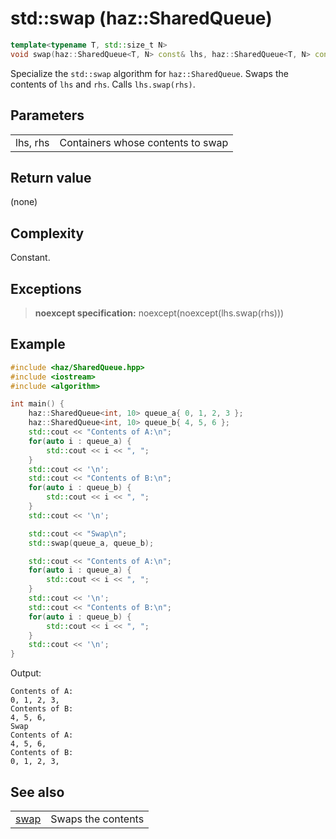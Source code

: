 # **std::swap (haz::SharedQueue)**

```cpp
template<typename T, std::size_t N>
void swap(haz::SharedQueue<T, N> const& lhs, haz::SharedQueue<T, N> const& rhs) noexcept(/* see below */);
```

Specialize the `std::swap` algorithm for `haz::SharedQueue`. Swaps the contents of `lhs` and `rhs`. Calls `lhs.swap(rhs)`.

## Parameters
|||
|---:|---|
| lhs, rhs | Containers whose contents to swap |

## Return value
(none)

## Complexity
Constant.

## Exceptions
> **noexcept specification:**
> noexcept(noexcept(lhs.swap(rhs)))

## Example

```cpp
#include <haz/SharedQueue.hpp>
#include <iostream>
#include <algorithm>

int main() {
    haz::SharedQueue<int, 10> queue_a{ 0, 1, 2, 3 };
    haz::SharedQueue<int, 10> queue_b{ 4, 5, 6 };
    std::cout << "Contents of A:\n";
    for(auto i : queue_a) {
        std::cout << i << ", ";
    }
    std::cout << '\n';
    std::cout << "Contents of B:\n";
    for(auto i : queue_b) {
        std::cout << i << ", ";
    }
    std::cout << '\n';

    std::cout << "Swap\n";
    std::swap(queue_a, queue_b);

    std::cout << "Contents of A:\n";
    for(auto i : queue_a) {
        std::cout << i << ", ";
    }
    std::cout << '\n';
    std::cout << "Contents of B:\n";
    for(auto i : queue_b) {
        std::cout << i << ", ";
    }
    std::cout << '\n';
}
```
Output:
```
Contents of A:
0, 1, 2, 3,
Contents of B:
4, 5, 6,
Swap
Contents of A:
4, 5, 6,
Contents of B:
0, 1, 2, 3,
```

## See also
|||
|---:|---|
|[swap](../modifier/swap.md)| Swaps the contents |